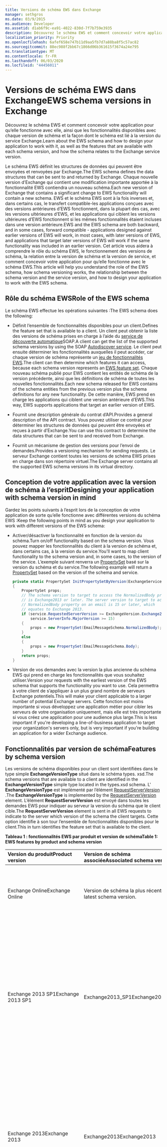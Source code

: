 ```yaml
---
title: Versions de schéma EWS dans Exchange
manager: sethgros
ms.date: 03/9/2015
ms.audience: Developer
ms.assetid: d1ab6f9c-ea91-4022-830d-7f7b759e3935
description: Découvrez le schéma EWS et comment concevoir votre application pour qu’elle fonctionne avec elle, ainsi que les fonctionnalités disponibles avec chaque version de schéma et la façon dont le schéma est lié à la version du service Exchange.
localization_priority: Priority
ms.openlocfilehash: 6afef658e747b11d9aa5fb7d7a88ba8f5c57ac82
ms.sourcegitcommit: 88ec988f2bb67c1866d06b361615f3674a24e795
ms.translationtype: MT
ms.contentlocale: fr-FR
ms.lasthandoff: 06/03/2020
ms.locfileid: "44456011"
---
```

# <a name="ews-schema-versions-in-exchange"></a><span data-ttu-id="7aa74-103">Versions de schéma EWS dans Exchange</span><span class="sxs-lookup"><span data-stu-id="7aa74-103">EWS schema versions in Exchange</span></span>

<span data-ttu-id="7aa74-104">Découvrez le schéma EWS et comment concevoir votre application pour qu’elle fonctionne avec elle, ainsi que les fonctionnalités disponibles avec chaque version de schéma et la façon dont le schéma est lié à la version du service Exchange.</span><span class="sxs-lookup"><span data-stu-id="7aa74-104">Learn about the EWS schema and how to design your application to work with it, as well as the features that are available with each schema version, and how the schema relates to the Exchange service version.</span></span>
  
<span data-ttu-id="7aa74-105">Le schéma EWS définit les structures de données qui peuvent être envoyées et renvoyées par Exchange.</span><span class="sxs-lookup"><span data-stu-id="7aa74-105">The EWS schema defines the data structures that can be sent to and returned by Exchange.</span></span> <span data-ttu-id="7aa74-106">Chaque nouvelle version d’Exchange qui contient une modification importante apportée à la fonctionnalité EWS contiendra un nouveau schéma.</span><span class="sxs-lookup"><span data-stu-id="7aa74-106">Each new version of Exchange that contains a significant change to EWS functionality will contain a new schema.</span></span> <span data-ttu-id="7aa74-107">EWS et le schéma EWS sont à la fois inverses et, dans certains cas, le transfert compatible-les applications conçues avec des versions antérieures d’EWS fonctionnent, dans la plupart des cas, avec les versions ultérieures d’EWS, et les applications qui ciblent les versions ultérieures d’EWS fonctionnent si les mêmes fonctionnalités étaient incluses dans une version antérieure.</span><span class="sxs-lookup"><span data-stu-id="7aa74-107">EWS and the EWS schema are both backward, and in some cases, forward compatible - applications designed against earlier versions of EWS will work, in most cases, with later versions of EWS, and applications that target later versions of EWS will work if the same functionality was included in an earlier version.</span></span> <span data-ttu-id="7aa74-108">Cet article vous aidera à comprendre le rôle du schéma EWS, le fonctionnement des versions de schéma, la relation entre la version de schéma et la version de service, et comment concevoir votre application pour qu’elle fonctionne avec le schéma EWS.</span><span class="sxs-lookup"><span data-stu-id="7aa74-108">This article will help you understand the role of the EWS schema, how schema versioning works, the relationship between the schema version and the service version, and how to design your application to work with the EWS schema.</span></span> 
  
## <a name="role-of-the-ews-schema"></a><span data-ttu-id="7aa74-109">Rôle du schéma EWS</span><span class="sxs-lookup"><span data-stu-id="7aa74-109">Role of the EWS schema</span></span>

<span data-ttu-id="7aa74-110">Le schéma EWS effectue les opérations suivantes :</span><span class="sxs-lookup"><span data-stu-id="7aa74-110">The EWS schema does the following:</span></span>
  
- <span data-ttu-id="7aa74-111">Définit l’ensemble de fonctionnalités disponibles pour un client.</span><span class="sxs-lookup"><span data-stu-id="7aa74-111">Defines the feature set that is available to a client.</span></span> <span data-ttu-id="7aa74-112">Un client peut obtenir la liste des versions de schéma prises en charge à l’aide du [service de découverte automatique](autodiscover-for-exchange.md)SOAP.</span><span class="sxs-lookup"><span data-stu-id="7aa74-112">A client can get the list of the supported schema versions by using the SOAP [Autodiscover service](autodiscover-for-exchange.md).</span></span> <span data-ttu-id="7aa74-113">Le client peut ensuite déterminer les fonctionnalités auxquelles il peut accéder, car chaque version de schéma représente un [jeu de fonctionnalités EWS](ews-schema-versions-in-exchange.md#bk_features).</span><span class="sxs-lookup"><span data-stu-id="7aa74-113">The client can then determine which features it can access, because each schema version represents an [EWS feature set](ews-schema-versions-in-exchange.md#bk_features).</span></span> <span data-ttu-id="7aa74-114">Chaque nouveau schéma publié pour EWS contient les entités de schéma de la version précédente, ainsi que les définitions de schéma de toutes les nouvelles fonctionnalités.</span><span class="sxs-lookup"><span data-stu-id="7aa74-114">Each new schema released for EWS contains of the schema entities from the previous version plus the schema definitions for any new functionality.</span></span> <span data-ttu-id="7aa74-115">De cette manière, EWS prend en charge les applications qui ciblent une version antérieure d’EWS.</span><span class="sxs-lookup"><span data-stu-id="7aa74-115">This way, EWS supports applications that target an earlier version of EWS.</span></span>
    
- <span data-ttu-id="7aa74-116">Fournit une description générale du contrat d’API.</span><span class="sxs-lookup"><span data-stu-id="7aa74-116">Provides a general description of the API contract.</span></span> <span data-ttu-id="7aa74-117">Vous pouvez utiliser ce contrat pour déterminer les structures de données qui peuvent être envoyées et reçues à partir d’Exchange.</span><span class="sxs-lookup"><span data-stu-id="7aa74-117">You can use this contract to determine the data structures that can be sent to and received from Exchange.</span></span>
    
- <span data-ttu-id="7aa74-118">Fournit un mécanisme de gestion des versions pour l’envoi de demandes.</span><span class="sxs-lookup"><span data-stu-id="7aa74-118">Provides a versioning mechanism for sending requests.</span></span> <span data-ttu-id="7aa74-119">Le serveur Exchange contient toutes les versions de schéma EWS prises en charge dans son répertoire virtuel.</span><span class="sxs-lookup"><span data-stu-id="7aa74-119">The Exchange server contains all the supported EWS schema versions in its virtual directory.</span></span> 
    
## <a name="designing-your-application-with-schema-version-in-mind"></a><span data-ttu-id="7aa74-120">Conception de votre application avec la version de schéma à l’esprit</span><span class="sxs-lookup"><span data-stu-id="7aa74-120">Designing your application with schema version in mind</span></span>

<span data-ttu-id="7aa74-121">Gardez les points suivants à l’esprit lors de la conception de votre application de sorte qu’elle fonctionne avec différentes versions du schéma EWS :</span><span class="sxs-lookup"><span data-stu-id="7aa74-121">Keep the following points in mind as you design your application to work with different versions of the EWS schema:</span></span>
  
- <span data-ttu-id="7aa74-122">Activer/désactiver la fonctionnalité en fonction de la version du schéma.</span><span class="sxs-lookup"><span data-stu-id="7aa74-122">Turn on/off functionality based on the schema version.</span></span> <span data-ttu-id="7aa74-123">Vous pouvez mapper les fonctionnalités du client à la version de schéma et, dans certains cas, à la version du service.</span><span class="sxs-lookup"><span data-stu-id="7aa74-123">You'll want to map client functionality to the schema version and, in some cases, to the version of the service.</span></span> <span data-ttu-id="7aa74-124">L’exemple suivant renverra un [PropertySet](https://msdn.microsoft.com/library/office/microsoft.exchange.webservices.data.propertyset%28v=exchg.80%29.aspx) basé sur la version du schéma et du service.</span><span class="sxs-lookup"><span data-stu-id="7aa74-124">The following example will return a [PropertySet](https://msdn.microsoft.com/library/office/microsoft.exchange.webservices.data.propertyset%28v=exchg.80%29.aspx) based on the version of the schema and service.</span></span> 
    
  ```cs
  private static PropertySet InitPropertySetByVersion(ExchangeService service)
  {
      PropertySet props;
      // The schema version to target to access the NormalizedBody property 
      // is Exchange2013 or later. The server version to target to access the 
      // NormalizedBody property on an email is 15 or later, which 
      // equates to Exchange 2013.
      if (service.RequestedServerVersion >= ExchangeVersion.Exchange2013 &amp;&amp;
          service.ServerInfo.MajorVersion >= 15)
      {
          props = new PropertySet(EmailMessageSchema.NormalizedBody);
      }
      else
      {
          props = new PropertySet(EmailMessageSchema.Body);
      }
      return props;
  }
  ```

- <span data-ttu-id="7aa74-125">Version de vos demandes avec la version la plus ancienne du schéma EWS qui prend en charge les fonctionnalités que vous souhaitez utiliser.</span><span class="sxs-lookup"><span data-stu-id="7aa74-125">Version your requests with the earliest version of the EWS schema that supports the functionality you want to use.</span></span> <span data-ttu-id="7aa74-126">Cela permettra à votre client de s’appliquer à un plus grand nombre de serveurs Exchange potentiels.</span><span class="sxs-lookup"><span data-stu-id="7aa74-126">This will make your client applicable to a larger number of potential Exchange servers.</span></span> <span data-ttu-id="7aa74-127">Cette fonction est moins importante si vous développez une application métier pour cibler les serveurs de votre organisation uniquement, mais elle est très importante si vous créez une application pour une audience plus large.</span><span class="sxs-lookup"><span data-stu-id="7aa74-127">This is less important if you're developing a line-of-business application to target your organization's servers only, but is very important if you're building an application for a wider Exchange audience.</span></span>
    
## <a name="features-by-schema-version"></a><span data-ttu-id="7aa74-128">Fonctionnalités par version de schéma</span><span class="sxs-lookup"><span data-stu-id="7aa74-128">Features by schema version</span></span>
<span data-ttu-id="7aa74-129"><a name="bk_features"> </a></span><span class="sxs-lookup"><span data-stu-id="7aa74-129"><a name="bk_features"> </a></span></span>

<span data-ttu-id="7aa74-130">Les versions de schéma disponibles pour un client sont identifiées dans le type simple **ExchangeVersionType** situé dans le schéma types. xsd.</span><span class="sxs-lookup"><span data-stu-id="7aa74-130">The schema versions that are available to a client are identified in the **ExchangeVersionType** simple type located in the types.xsd schema.</span></span> <span data-ttu-id="7aa74-131">L' **ExchangeVersionType** est implémenté par l’élément [RequestServerVersion](https://msdn.microsoft.com/library/af4032d5-42b3-463e-9d0a-8236d78e5b75%28Office.15%29.aspx) .</span><span class="sxs-lookup"><span data-stu-id="7aa74-131">The **ExchangeVersionType** is implemented by the [RequestServerVersion](https://msdn.microsoft.com/library/af4032d5-42b3-463e-9d0a-8236d78e5b75%28Office.15%29.aspx) element.</span></span> <span data-ttu-id="7aa74-132">L’élément **RequestServerVersion** est envoyé dans toutes les demandes EWS pour indiquer au serveur la version du schéma que le client cible.</span><span class="sxs-lookup"><span data-stu-id="7aa74-132">The **RequestServerVersion** element is sent in all EWS requests to indicate to the server which version of the schema the client targets.</span></span> <span data-ttu-id="7aa74-133">Cette option identifie à son tour l’ensemble de fonctionnalités disponibles pour le client.</span><span class="sxs-lookup"><span data-stu-id="7aa74-133">This in turn identifies the feature set that is available to the client.</span></span> 
  
<span data-ttu-id="7aa74-134">**Tableau 1 : fonctionnalités EWS par produit et version de schéma**</span><span class="sxs-lookup"><span data-stu-id="7aa74-134">**Table 1: EWS features by product and schema version**</span></span>

|<span data-ttu-id="7aa74-135">**Version du produit**</span><span class="sxs-lookup"><span data-stu-id="7aa74-135">**Product version**</span></span>|<span data-ttu-id="7aa74-136">**Version de schéma associée**</span><span class="sxs-lookup"><span data-stu-id="7aa74-136">**Associated schema version**</span></span>|<span data-ttu-id="7aa74-137">**Composants**</span><span class="sxs-lookup"><span data-stu-id="7aa74-137">**Features**</span></span>|
|:-----|:-----|:-----|
|<span data-ttu-id="7aa74-138">Exchange Online</span><span class="sxs-lookup"><span data-stu-id="7aa74-138">Exchange Online</span></span>  |<span data-ttu-id="7aa74-139">Version de schéma la plus récente.</span><span class="sxs-lookup"><span data-stu-id="7aa74-139">The latest schema version.</span></span>  |<span data-ttu-id="7aa74-140">Inclut toutes les fonctionnalités de la version actuelle d’Exchange, ainsi que les nouvelles fonctionnalités ajoutées pour les clients en ligne.</span><span class="sxs-lookup"><span data-stu-id="7aa74-140">Includes all the features in the current version of Exchange in addition to any new features that are added for online clients.</span></span> |
|<span data-ttu-id="7aa74-141">Exchange 2013 SP1</span><span class="sxs-lookup"><span data-stu-id="7aa74-141">Exchange 2013 SP1</span></span> |<span data-ttu-id="7aa74-142">Exchange2013_SP1</span><span class="sxs-lookup"><span data-stu-id="7aa74-142">Exchange2013_SP1</span></span> | <span data-ttu-id="7aa74-143">Inclut toutes les fonctionnalités d’Exchange 2013.</span><span class="sxs-lookup"><span data-stu-id="7aa74-143">Includes all the features in Exchange 2013.</span></span><br/><br/><span data-ttu-id="7aa74-144">Les fonctionnalités suivantes ont été introduites dans Exchange 2013 SP1 :</span><span class="sxs-lookup"><span data-stu-id="7aa74-144">The following features were introduced in Exchange 2013 SP1:</span></span> <ul><li>[<span data-ttu-id="7aa74-145">Stratégie de blocage des boîtes aux lettres</span><span class="sxs-lookup"><span data-stu-id="7aa74-145">Mailbox hold policy</span></span>](https://msdn.microsoft.com/library/office/microsoft.exchange.webservices.data.exchangeservice.setholdonmailboxes%28v=exchg.80%29.aspx) </li><li> [<span data-ttu-id="7aa74-146">Proposition d’un nouvel horaire</span><span class="sxs-lookup"><span data-stu-id="7aa74-146">Propose new time</span></span>](how-to-propose-a-new-meeting-time-by-using-ews-in-exchange.md) </li><li>  <span data-ttu-id="7aa74-147">Mettre à jour les accusés de réception pour la [mise à jour](https://msdn.microsoft.com/library/office/dn600559%28v=exchg.80%29.aspx) et [la suppression](https://msdn.microsoft.com/library/office/dn600557%28v=exchg.80%29.aspx) des éléments</span><span class="sxs-lookup"><span data-stu-id="7aa74-147">Read receipt updates for [updating](https://msdn.microsoft.com/library/office/dn600559%28v=exchg.80%29.aspx) and [deleting](https://msdn.microsoft.com/library/office/dn600557%28v=exchg.80%29.aspx) items</span></span>  </li><li> <span data-ttu-id="7aa74-148">Mise à jour des [informations IRM](https://msdn.microsoft.com/library/office/microsoft.exchange.webservices.data.conversation.hasirm%28v=exchg.80%29.aspx) pour les conversations</span><span class="sxs-lookup"><span data-stu-id="7aa74-148">[IRM information](https://msdn.microsoft.com/library/office/microsoft.exchange.webservices.data.conversation.hasirm%28v=exchg.80%29.aspx) update for conversations</span></span>  </li></ul> |
|<span data-ttu-id="7aa74-149">Exchange 2013</span><span class="sxs-lookup"><span data-stu-id="7aa74-149">Exchange 2013</span></span>   |<span data-ttu-id="7aa74-150">Exchange2013</span><span class="sxs-lookup"><span data-stu-id="7aa74-150">Exchange2013</span></span>   | <span data-ttu-id="7aa74-151">Inclut toutes les fonctionnalités introduites dans Exchange 2007 et Exchange 2010.</span><span class="sxs-lookup"><span data-stu-id="7aa74-151">Includes all features introduced in Exchange 2007 and Exchange 2010.</span></span> <br/><br/><span data-ttu-id="7aa74-152">Les fonctionnalités suivantes ont été introduites dans Exchange 2013 :</span><span class="sxs-lookup"><span data-stu-id="7aa74-152">The following features were introduced in Exchange 2013:</span></span><ul><li><span data-ttu-id="7aa74-153">Archivage</span><span class="sxs-lookup"><span data-stu-id="7aa74-153">Archiving</span></span>  </li><li>  <span data-ttu-id="7aa74-154">eDiscovery</span><span class="sxs-lookup"><span data-stu-id="7aa74-154">eDiscovery</span></span>  </li><li>  <span data-ttu-id="7aa74-155">Personnages</span><span class="sxs-lookup"><span data-stu-id="7aa74-155">Personas</span></span>  </li><li>  <span data-ttu-id="7aa74-156">Stratégies de rétention</span><span class="sxs-lookup"><span data-stu-id="7aa74-156">Retention policies</span></span>  </li><li>  <span data-ttu-id="7aa74-157">Magasin de contacts unifié</span><span class="sxs-lookup"><span data-stu-id="7aa74-157">Unified Contact Store</span></span>  </li><li>  <span data-ttu-id="7aa74-158">Photos de l'utilisateur</span><span class="sxs-lookup"><span data-stu-id="7aa74-158">User photos</span></span>  </li></ul> |
|<span data-ttu-id="7aa74-159">Exchange 2010 SP2</span><span class="sxs-lookup"><span data-stu-id="7aa74-159">Exchange 2010 SP2</span></span>   |<span data-ttu-id="7aa74-160">Exchange2010_SP2</span><span class="sxs-lookup"><span data-stu-id="7aa74-160">Exchange2010_SP2</span></span> | <span data-ttu-id="7aa74-161">Inclut toutes les fonctionnalités introduites dans Exchange 2010 SP1.</span><span class="sxs-lookup"><span data-stu-id="7aa74-161">Includes all the features introduced in Exchange 2010 SP1.</span></span> <br/><br/><span data-ttu-id="7aa74-162">Les fonctionnalités suivantes ont été introduites dans Exchange 2010 SP2 :</span><span class="sxs-lookup"><span data-stu-id="7aa74-162">The following features were introduced in Exchange 2010 SP2:</span></span><ul><li><span data-ttu-id="7aa74-163">Obtenir l’expiration du mot de passe</span><span class="sxs-lookup"><span data-stu-id="7aa74-163">Get Password Expiration</span></span>  </li><li>  <span data-ttu-id="7aa74-164">DateTime, précision</span><span class="sxs-lookup"><span data-stu-id="7aa74-164">DateTime precision</span></span>  </li><li>  <span data-ttu-id="7aa74-165">Identificateurs de propriété mis à jour pour les contacts</span><span class="sxs-lookup"><span data-stu-id="7aa74-165">Updated property identifiers for contacts</span></span>  </li><li>  <span data-ttu-id="7aa74-166">Nouveaux scénarios d’usurpation d’identité</span><span class="sxs-lookup"><span data-stu-id="7aa74-166">New impersonation scenarios</span></span>  </li></ul> |
|<span data-ttu-id="7aa74-167">Exchange 2010 SP1</span><span class="sxs-lookup"><span data-stu-id="7aa74-167">Exchange 2010 SP1</span></span>  |<span data-ttu-id="7aa74-168">Exchange2010_SP1</span><span class="sxs-lookup"><span data-stu-id="7aa74-168">Exchange2010_SP1</span></span>   | <span data-ttu-id="7aa74-169">Inclut toutes les fonctionnalités introduites dans Exchange 2010.</span><span class="sxs-lookup"><span data-stu-id="7aa74-169">Includes all the features introduced in Exchange 2010.</span></span> <br/><br/><span data-ttu-id="7aa74-170">Les fonctionnalités suivantes ont été introduites dans Exchange 2010 SP1 :</span><span class="sxs-lookup"><span data-stu-id="7aa74-170">The following features were introduced in Exchange 2010 SP1:</span></span><ul><li><span data-ttu-id="7aa74-171">Créer, récupérer et modifier des règles de boîte de réception</span><span class="sxs-lookup"><span data-stu-id="7aa74-171">Create, retrieve and modify Inbox rules</span></span>  </li><li>  <span data-ttu-id="7aa74-172">Accès par programme à la boîte aux lettres d’archivage</span><span class="sxs-lookup"><span data-stu-id="7aa74-172">Programmatic access to Archive Mailbox</span></span>  </li><li>  <span data-ttu-id="7aa74-173">Actions de conversation</span><span class="sxs-lookup"><span data-stu-id="7aa74-173">Conversations actions</span></span>  </li><li>  <span data-ttu-id="7aa74-174">Notifications de traversée de pare-feu</span><span class="sxs-lookup"><span data-stu-id="7aa74-174">Firewall traversing notifications</span></span>  </li><li>  <span data-ttu-id="7aa74-175">Fonctionnalités d’administration améliorées</span><span class="sxs-lookup"><span data-stu-id="7aa74-175">Improved administration features</span></span>  </li><li>  <span data-ttu-id="7aa74-176">Prise en charge améliorée des versions mixtes</span><span class="sxs-lookup"><span data-stu-id="7aa74-176">Improved mixed version support</span></span>  </li><li>  <span data-ttu-id="7aa74-177">Prise en charge de la protection de la limitation</span><span class="sxs-lookup"><span data-stu-id="7aa74-177">Throttling protection support</span></span>  </li><li>  <span data-ttu-id="7aa74-178">Contrôle de l’accès des applications à EWS</span><span class="sxs-lookup"><span data-stu-id="7aa74-178">Control of application access to EWS</span></span>  </li><li>  <span data-ttu-id="7aa74-179">Prise en charge de l’authentification par certificat client</span><span class="sxs-lookup"><span data-stu-id="7aa74-179">Client certificate authentication support</span></span>  </li></ul> |
|<span data-ttu-id="7aa74-180">Exchange 2010</span><span class="sxs-lookup"><span data-stu-id="7aa74-180">Exchange 2010</span></span>  |<span data-ttu-id="7aa74-181">Exchange2010</span><span class="sxs-lookup"><span data-stu-id="7aa74-181">Exchange2010</span></span>   | <span data-ttu-id="7aa74-182">Inclut toutes les fonctionnalités introduites dans Exchange 2007 SP1.</span><span class="sxs-lookup"><span data-stu-id="7aa74-182">Includes all features introduced in Exchange 2007 SP1.</span></span> <br/><br/><span data-ttu-id="7aa74-183">Les fonctionnalités suivantes ont été introduites dans la version initiale d’Exchange 2010 :</span><span class="sxs-lookup"><span data-stu-id="7aa74-183">The following features were introduced in the initial release version of Exchange 2010:</span></span><ul><li><span data-ttu-id="7aa74-184">Liste de distribution privée complète</span><span class="sxs-lookup"><span data-stu-id="7aa74-184">Full Private Distribution List</span></span>  </li><li>  <span data-ttu-id="7aa74-185">Objets de configuration utilisateur</span><span class="sxs-lookup"><span data-stu-id="7aa74-185">User Configuration Objects</span></span>  </li><li>  <span data-ttu-id="7aa74-186">Éléments associés aux dossiers</span><span class="sxs-lookup"><span data-stu-id="7aa74-186">Folder Associated Items</span></span>  </li><li>  <span data-ttu-id="7aa74-187">Suivi des messages</span><span class="sxs-lookup"><span data-stu-id="7aa74-187">Message tracking</span></span>  </li><li>  <span data-ttu-id="7aa74-188">Messagerie unifiée</span><span class="sxs-lookup"><span data-stu-id="7aa74-188">Unified Messaging</span></span>  </li><li>  <span data-ttu-id="7aa74-189">Découverte automatique SOAP</span><span class="sxs-lookup"><span data-stu-id="7aa74-189">SOAP Autodiscover</span></span>  </li><li>  <span data-ttu-id="7aa74-190">Prise en charge améliorée des fuseaux horaires</span><span class="sxs-lookup"><span data-stu-id="7aa74-190">Enhanced Time Zone support</span></span>  </li><li>  <span data-ttu-id="7aa74-191">Informations de disponibilité des ressources de la salle</span><span class="sxs-lookup"><span data-stu-id="7aa74-191">Room resource availability information</span></span>  </li><li>  <span data-ttu-id="7aa74-192">Recherche indexée</span><span class="sxs-lookup"><span data-stu-id="7aa74-192">Indexed search</span></span>  </li><li>  <span data-ttu-id="7aa74-193">Accès à la benne</span><span class="sxs-lookup"><span data-stu-id="7aa74-193">Dumpster access</span></span>  </li><li>  <span data-ttu-id="7aa74-194">Informations sur les infos-courrier</span><span class="sxs-lookup"><span data-stu-id="7aa74-194">MailTips information</span></span>  </li></ul> |
|<span data-ttu-id="7aa74-195">Exchange 2007 SP1</span><span class="sxs-lookup"><span data-stu-id="7aa74-195">Exchange 2007 SP1</span></span>   |<span data-ttu-id="7aa74-196">Exchange2007_SP1</span><span class="sxs-lookup"><span data-stu-id="7aa74-196">Exchange2007_SP1</span></span>  | <span data-ttu-id="7aa74-197">Inclut toutes les fonctionnalités introduites dans Exchange 2007.</span><span class="sxs-lookup"><span data-stu-id="7aa74-197">Includes all the features introduced in Exchange 2007.</span></span> <br/><br/><span data-ttu-id="7aa74-198">Les fonctionnalités suivantes ont été introduites dans Exchange 2007 SP1 :</span><span class="sxs-lookup"><span data-stu-id="7aa74-198">The following features were introduced in Exchange 2007 SP1:</span></span><ul><li><span data-ttu-id="7aa74-199">Gestion des délégués</span><span class="sxs-lookup"><span data-stu-id="7aa74-199">Delegate management</span></span>  </li><li>  <span data-ttu-id="7aa74-200">Autorisations d’accès aux dossiers</span><span class="sxs-lookup"><span data-stu-id="7aa74-200">Folder permissions</span></span>  </li><li>  <span data-ttu-id="7aa74-201">Dossiers publics</span><span class="sxs-lookup"><span data-stu-id="7aa74-201">Public folders</span></span>  </li><li>  <span data-ttu-id="7aa74-202">Publier des éléments</span><span class="sxs-lookup"><span data-stu-id="7aa74-202">Post items</span></span>  </li><li>  <span data-ttu-id="7aa74-203">Conversion d’ID</span><span class="sxs-lookup"><span data-stu-id="7aa74-203">ID conversion</span></span>  </li></ul>|
|<span data-ttu-id="7aa74-204">Exchange 2007</span><span class="sxs-lookup"><span data-stu-id="7aa74-204">Exchange 2007</span></span>  |<span data-ttu-id="7aa74-205">Exchange2007</span><span class="sxs-lookup"><span data-stu-id="7aa74-205">Exchange2007</span></span> | <span data-ttu-id="7aa74-206">Les fonctionnalités suivantes ont été introduites dans la version initiale d’Exchange 2007 :</span><span class="sxs-lookup"><span data-stu-id="7aa74-206">The following features were introduced in the initial release version of Exchange 2007:</span></span><ul><li><span data-ttu-id="7aa74-207">Accès total aux éléments, aux dossiers et aux pièces jointes (créer, obtenir, mettre à jour, supprimer)</span><span class="sxs-lookup"><span data-stu-id="7aa74-207">Full access to items, folders, and attachments (Create, Get, Update, Delete)</span></span>  </li><li>  <span data-ttu-id="7aa74-208">Disponibilité</span><span class="sxs-lookup"><span data-stu-id="7aa74-208">Availability</span></span>  </li><li>  <span data-ttu-id="7aa74-209">Paramètres d’absence du Bureau</span><span class="sxs-lookup"><span data-stu-id="7aa74-209">Out of Office settings</span></span>  </li><li>  <span data-ttu-id="7aa74-210">Notifications</span><span class="sxs-lookup"><span data-stu-id="7aa74-210">Notifications</span></span>  </li><li>  <span data-ttu-id="7aa74-211">Synchronisation</span><span class="sxs-lookup"><span data-stu-id="7aa74-211">Synchronization</span></span>  </li><li>  <span data-ttu-id="7aa74-212">Résolution de noms</span><span class="sxs-lookup"><span data-stu-id="7aa74-212">Name resolution</span></span>  </li><li>  <span data-ttu-id="7aa74-213">Expansion de liste de distribution (DL)</span><span class="sxs-lookup"><span data-stu-id="7aa74-213">Distribution list (DL) expansion</span></span>  </li><li>  <span data-ttu-id="7aa74-214">Rechercher</span><span class="sxs-lookup"><span data-stu-id="7aa74-214">Search</span></span>  </li></ul> |
   
## <a name="relationship-between-the-ews-schema-and-the-service-version"></a><span data-ttu-id="7aa74-215">Relation entre le schéma EWS et la version de service</span><span class="sxs-lookup"><span data-stu-id="7aa74-215">Relationship between the EWS schema and the service version</span></span>
<span data-ttu-id="7aa74-216"><a name="bk_features"> </a></span><span class="sxs-lookup"><span data-stu-id="7aa74-216"><a name="bk_features"> </a></span></span>

<span data-ttu-id="7aa74-217">La version du schéma EWS est liée à la version du service EWS que le serveur exécute.</span><span class="sxs-lookup"><span data-stu-id="7aa74-217">The EWS schema version is related to the version of the EWS service that the server is running.</span></span> <span data-ttu-id="7aa74-218">Le modèle d’affectation de noms pour le schéma EWS est lié aux versions locales d’Exchange.</span><span class="sxs-lookup"><span data-stu-id="7aa74-218">The naming pattern for the EWS schema is related to the on-premises versions of Exchange.</span></span> <span data-ttu-id="7aa74-219">Par exemple, la version initiale d’Exchange 2013 a une version de service de 15.00.0516.032 et le nom de schéma **Exchange2013**.</span><span class="sxs-lookup"><span data-stu-id="7aa74-219">For example, the initial release of Exchange 2013 has a service version of 15.00.0516.032 and the schema name **Exchange2013**.</span></span> <span data-ttu-id="7aa74-220">Étant donné que le schéma a été mis à jour pour Exchange 2013, Exchange 2013 et Exchange Online avec une version de service d' 15.00.0516.032 et les versions ultérieures ont le même nom de version pour le schéma le plus récent.</span><span class="sxs-lookup"><span data-stu-id="7aa74-220">Because the schema was updated for Exchange 2013, both Exchange 2013 and Exchange Online with a service version of 15.00.0516.032 and later have the same version name for the latest schema.</span></span> <span data-ttu-id="7aa74-221">Dans les versions antérieures d’Exchange, le schéma EWS n’a pas été mis à jour avec des mises à jour cumulatives (précédemment appelés correctifs cumulatifs).</span><span class="sxs-lookup"><span data-stu-id="7aa74-221">In earlier versions of Exchange, the EWS schema was not updated with cumulative updates (formerly called rollups).</span></span> <span data-ttu-id="7aa74-222">Étant donné qu’Exchange est mis à jour plus fréquemment pour prendre en charge Exchange Online, les mises à jour cumulatives contiennent maintenant des mises à jour de schéma pour EWS.</span><span class="sxs-lookup"><span data-stu-id="7aa74-222">But because Exchange is updated more frequently to support Exchange Online, cumulative updates now contain schema updates for EWS.</span></span> <span data-ttu-id="7aa74-223">Les noms de fichier de schéma et le nom de version de schéma associé sont uniquement mis à jour avec les service packs ou les versions majeures d’Exchange en local.</span><span class="sxs-lookup"><span data-stu-id="7aa74-223">The schema file names, and the associated schema version name, are only updated with service packs or major releases of Exchange on-premises.</span></span>
  
<span data-ttu-id="7aa74-224">Bien que le schéma EWS définisse le contrat, dans certains cas, la version de service est le seul moyen pour un client de déterminer la façon dont il est supposé interagir avec le service.</span><span class="sxs-lookup"><span data-stu-id="7aa74-224">While the EWS schema defines the contract, in some scenarios, the service version is the only way for a client to determine how it is supposed to interact with the service.</span></span> <span data-ttu-id="7aa74-225">Les modifications de comportement de service qui ne sont pas reflétées dans le schéma peuvent uniquement être déterminées par la version de service renvoyée dans toutes les réponses EWS.</span><span class="sxs-lookup"><span data-stu-id="7aa74-225">Service behavior changes that aren't reflected in the schema can only be determined by the service version returned in all EWS responses.</span></span> <span data-ttu-id="7aa74-226">Par exemple, lorsque les [dossiers publics](public-folder-access-with-ews-in-exchange.md) ont été reconçus dans Exchange 2013, les opérations utilisées pour déplacer et copier des dossiers publics ont été modifiées.</span><span class="sxs-lookup"><span data-stu-id="7aa74-226">For example, when [public folders](public-folder-access-with-ews-in-exchange.md) were redesigned in Exchange 2013, the operations that are used to move and copy public folders changed.</span></span> <span data-ttu-id="7aa74-227">Si vous avez conçu un client pour copier des dossiers publics dans Exchange 2010, vous devez le mettre à jour pour qu’il utilise des opérations différentes afin d’obtenir le même résultat dans Exchange 2013.</span><span class="sxs-lookup"><span data-stu-id="7aa74-227">If you designed a client to copy public folders in Exchange 2010, you would need to update it to use different operations to get the same result in Exchange 2013.</span></span> 
  
## <a name="how-the-ews-schema-is-updated"></a><span data-ttu-id="7aa74-228">Mise à jour du schéma EWS</span><span class="sxs-lookup"><span data-stu-id="7aa74-228">How the EWS schema is updated</span></span>
<span data-ttu-id="7aa74-229"><a name="bk_features"> </a></span><span class="sxs-lookup"><span data-stu-id="7aa74-229"><a name="bk_features"> </a></span></span>

<span data-ttu-id="7aa74-230">Les serveurs Exchange exécutant des versions d’Exchange à partir d’Exchange 2007 incluent le schéma EWS dans le répertoire virtuel qui héberge le service EWS.</span><span class="sxs-lookup"><span data-stu-id="7aa74-230">Exchange servers running versions of Exchange starting with Exchange 2007 include the EWS schema in the virtual directory that hosts the EWS service.</span></span> <span data-ttu-id="7aa74-231">La version actuelle du schéma est toujours représentée par les fichiers types. xsd et messages. xsd.</span><span class="sxs-lookup"><span data-stu-id="7aa74-231">The current schema version is always represented by the types.xsd and messages.xsd files.</span></span> <span data-ttu-id="7aa74-232">La figure 1 montre comment le schéma messages. xsd est bifurque lorsqu’une nouvelle version du schéma est développée.</span><span class="sxs-lookup"><span data-stu-id="7aa74-232">Figure 1 shows how the messages.xsd schema is forked when a new version of the schema is developed.</span></span> <span data-ttu-id="7aa74-233">Avant l’ajout de nouvelles fonctionnalités, une copie du schéma messages. xsd d’origine est incluse et renommée pour représenter la version précédente du schéma.</span><span class="sxs-lookup"><span data-stu-id="7aa74-233">Before new functionality is added, a copy of the original messages.xsd schema is included and renamed to represent the previous version of the schema.</span></span> <span data-ttu-id="7aa74-234">Le fichier messages. xsd est ensuite mis à jour avec la description de service de la nouvelle version.</span><span class="sxs-lookup"><span data-stu-id="7aa74-234">The messages.xsd file is then updated with the service description for the new version.</span></span>
  
<span data-ttu-id="7aa74-235">**Figure 1. Mise à jour du schéma EWS**</span><span class="sxs-lookup"><span data-stu-id="7aa74-235">**Figure 1. How the EWS schema is updated**</span></span>

![Illustration de la mise à jour du schéma EWS. La dernière version du schéma est divisée et renommée afin de représenter la version précédente et le dernier nom de fichier représente la version actuelle.](media/Ex15_EWS_Schema_Update1.png)
  
<span data-ttu-id="7aa74-238">Avant la mise à jour du schéma EWS pour une nouvelle version, la version actuelle du schéma est dupliquée et renommée à l’aide de la Convention suivante :</span><span class="sxs-lookup"><span data-stu-id="7aa74-238">Before the EWS schema is updated for a new version, the current version of the schema is forked and renamed using the following convention:</span></span>
  
`<schemaname>-<majorserverversion><servicepack>.xsd`
  
<span data-ttu-id="7aa74-239">Le nom du fichier d’origine représente alors le schéma le plus récent.</span><span class="sxs-lookup"><span data-stu-id="7aa74-239">The original file name then represents the latest schema.</span></span> <span data-ttu-id="7aa74-240">Toutes les nouvelles fonctionnalités sont ajoutées au dernier schéma, à l’exception des mises à jour et des correctifs pour les versions antérieures du schéma.</span><span class="sxs-lookup"><span data-stu-id="7aa74-240">All new features are added to the latest schema, with the exception of updates and fixes to the earlier versions of the schema.</span></span> 
  
## <a name="see-also"></a><span data-ttu-id="7aa74-241">Voir aussi</span><span class="sxs-lookup"><span data-stu-id="7aa74-241">See also</span></span>

- [<span data-ttu-id="7aa74-242">Versions de schéma EWS dans Exchange</span><span class="sxs-lookup"><span data-stu-id="7aa74-242">EWS schema versions in Exchange</span></span>](ews-schema-versions-in-exchange.md) 
- [<span data-ttu-id="7aa74-243">Découverte automatique pour Exchange</span><span class="sxs-lookup"><span data-stu-id="7aa74-243">Autodiscover for Exchange</span></span>](autodiscover-for-exchange.md) 
- [<span data-ttu-id="7aa74-244">Développer des clients de service web pour Exchange</span><span class="sxs-lookup"><span data-stu-id="7aa74-244">Develop web service clients for Exchange</span></span>](develop-web-service-clients-for-exchange.md)
    

